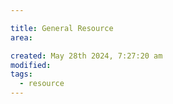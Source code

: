 ```yaml
---

title: General Resource
area:

created: May 28th 2024, 7:27:20 am
modified: 
tags:
  - resource
---
```

